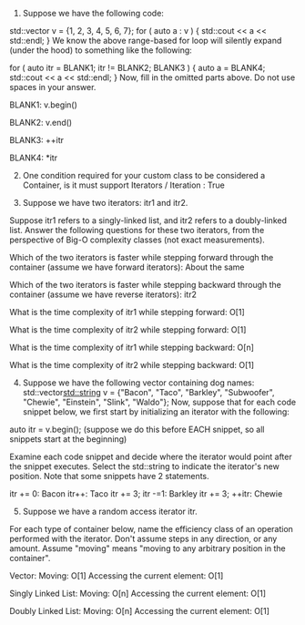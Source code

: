 1. Suppose we have the following code:

std::vector<int> v = {1, 2, 3, 4, 5, 6, 7};
for ( auto a : v ) {
  std::cout << a << std::endl;
}
We know the above range-based for loop will silently expand (under the hood) to something like the following:

for ( auto itr = BLANK1; itr != BLANK2; BLANK3 ) {
  auto a = BLANK4;
  std::cout << a << std::endl;
}
Now, fill in the omitted parts above. Do not use spaces in your answer.

BLANK1: v.begin()

BLANK2: v.end()

BLANK3: ++itr

BLANK4: *itr

2. One condition required for your custom class to be considered a Container, is it must support Iterators / Iteration : True

3. Suppose we have two iterators: itr1 and itr2.

Suppose itr1 refers to a singly-linked list, and itr2 refers to a doubly-linked list. Answer the following questions for these two iterators, from the perspective of Big-O complexity classes (not exact measurements).

Which of the two iterators is faster while stepping forward through the container (assume we have forward iterators): About the same

Which of the two iterators is faster while stepping backward through the container (assume we have reverse iterators): itr2

What is the time complexity of itr1 while stepping forward: O[1]

What is the time complexity of itr2 while stepping forward: O[1]

What is the time complexity of itr1 while stepping backward: O[n]

What is the time complexity of itr2 while stepping backward: O[1]

4. Suppose we have the following vector containing dog names:
std::vector<std::string> v = {"Bacon", "Taco", "Barkley", "Subwoofer", "Chewie", "Einstein", "Slink", "Waldo"};
Now, suppose that for each code snippet below, we first start by initializing an iterator with the following:

auto itr = v.begin();
(suppose we do this before EACH snippet, so all snippets start at the beginning)

Examine each code snippet and decide where the iterator would point after the snippet executes. Select the std::string to indicate the iterator's new position. Note that some snippets have 2 statements.

itr += 0: Bacon
itr++: Taco
itr += 3; itr -=1: Barkley
itr += 3; ++itr: Chewie

5. Suppose we have a random access iterator itr.

For each type of container below, name the efficiency class of an operation performed with the iterator. Don't assume steps in any direction, or any amount. Assume "moving" means "moving to any arbitrary position in the container".

Vector:
Moving: O[1]
Accessing the current element: O[1]

Singly Linked List:
Moving: O[n]
Accessing the current element: O[1]

Doubly Linked List:
Moving: O[n]
Accessing the current element: O[1]
